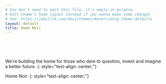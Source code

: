 ```yaml
---
# You don't need to edit this file, it's empty on purpose.
# Edit theme's home layout instead if you wanna make some changes
# See: https://jekyllrb.com/docs/themes/#overriding-theme-defaults
layout: default
title: Home Noir
---
```


&nbsp;

&nbsp;


We're building the home for those who dare to question, invent and imagine a better future.
{: style="text-align: center;"}

Home Noir.
{: style="text-align: center;"}

